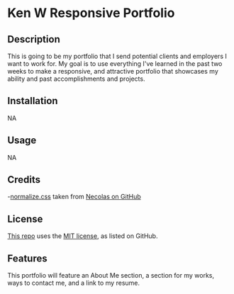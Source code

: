 # Ken W Responsive Portfolio
## Description

This is going to be my portfolio that I send potential clients and employers I want to work for. My goal is to use everything I've learned in the past two weeks to make a responsive, and attractive portfolio that showcases my ability and past accomplishments and projects.

## Installation

NA

## Usage

NA

## Credits

-[normalize.css](https://necolas.github.io/normalize.css/) taken from [Necolas on GitHub](https://github.com/necolas)

## License

[This repo](https://github.com/horizonbound0/Ken-W-Responsive-Portfolio) uses the [MIT license](https://github.com/git/git-scm.com/blob/main/MIT-LICENSE.txt), as listed on GitHub.

## Features

This portfolio will feature an About Me section, a section for my works, ways to contact me, and a link to my resume.